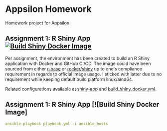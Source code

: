 # Appsilon Homework
Homework project for Appsilon

## Assignment 1: R Shiny App [![Build Shiny Docker Image](https://github.com/vazome/appsilon-homework/actions/workflows/build_shiny_docker.yml/badge.svg)](https://github.com/vazome/appsilon-homework/actions/workflows/build_shiny_docker.yml)

Per assignment, the environment has been created to build an R Shiny application with Docker and GitHub CI/CD. The image could have been sourced from either [r-base](https://hub.docker.com/_/r-base) or [rocker/shiny](https://hub.docker.com/r/rocker/shiny) up to one's compliance requirement in regards to official image usage. I sticked with latter due to no requirement while keeping default build platform linux/amd64.

Related configurations available at [shiny-app](./shiny-app) and [build_shiny_docker.yml](.github/workflows/build_shiny_docker.yml).


## Assignment 1: R Shiny App [![Build Shiny Docker Image]
``` yaml
ansible-playbook playbook.yml -i ansible_hosts 
```